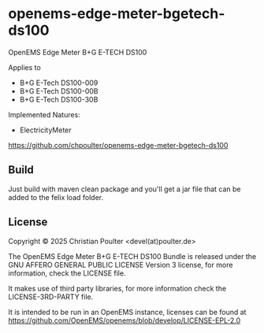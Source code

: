 # openems-edge-meter-bgetech-ds100
OpenEMS Edge Meter B+G E-TECH DS100

Applies to
- B+G E-Tech DS100-009
- B+G E-Tech DS100-00B
- B+G E-Tech DS100-30B

Implemented Natures:
- ElectricityMeter

https://github.com/chpoulter/openems-edge-meter-bgetech-ds100

## Build

Just build with maven clean package and you'll get a jar file that can be added to the felix load
folder. 

## License

Copyright © 2025 Christian Poulter <devel(at)poulter.de>

The OpenEMS Edge Meter B+G E-TECH DS100 Bundle is released under the GNU AFFERO GENERAL PUBLIC LICENSE Version 3 license, for more information, check the LICENSE file.

It makes use of third party libraries, for more information check the LICENSE-3RD-PARTY file.

It is intended to be run in an OpenEMS instance, licenses can be found at https://github.com/OpenEMS/openems/blob/develop/LICENSE-EPL-2.0
